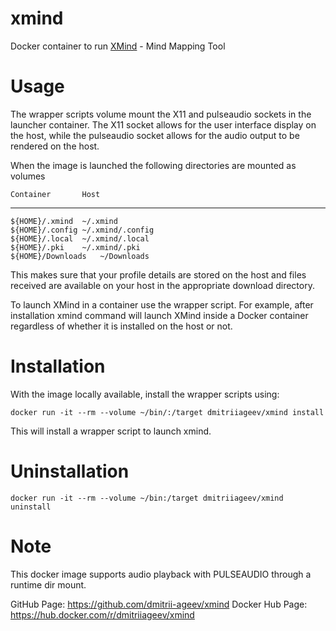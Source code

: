 # xmind

Docker container to run [XMind](https://xmind.net/) - Mind Mapping Tool


# Usage

The wrapper scripts volume mount the X11 and pulseaudio sockets in the launcher container. The X11 socket allows for the user interface display on the host, while the pulseaudio socket allows for the audio output to be rendered on the host.

When the image is launched the following directories are mounted as volumes

    Container		Host
--------------------------------------------
    ${HOME}/.xmind	~/.xmind
    ${HOME}/.config	~/.xmind/.config
    ${HOME}/.local	~/.xmind/.local
    ${HOME}/.pki	~/.xmind/.pki
    ${HOME}/Downloads	~/Downloads

This makes sure that your profile details are stored on the host and files received are available on your host in the appropriate download directory.

To launch XMind in a container use the wrapper script. For example, after installation xmind command will launch XMind inside a Docker container regardless of whether it is installed on the host or not.


# Installation

With the image locally available, install the wrapper scripts using:

```
docker run -it --rm --volume ~/bin/:/target dmitriiageev/xmind install
```

This will install a wrapper script to launch xmind.


# Uninstallation

```
docker run -it --rm --volume ~/bin:/target dmitriiageev/xmind uninstall
```

# Note
This docker image supports audio playback with PULSEAUDIO through a runtime dir mount.

GitHub Page: https://github.com/dmitrii-ageev/xmind
Docker Hub Page: https://hub.docker.com/r/dmitriiageev/xmind
